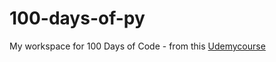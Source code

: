 # 100-days-of-py
My workspace for 100 Days of Code - from this <a href=https://www.udemy.com/course/100-days-of-code/>Udemycourse</a>

